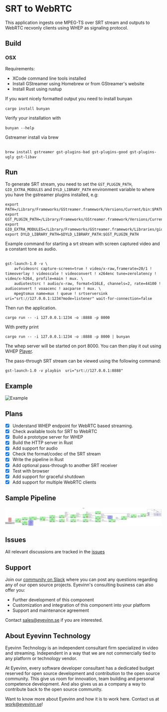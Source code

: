 # SRT to WebRTC
This application ingests one MPEG-TS over SRT stream and outputs to WebRTC recvonly clients using WHEP as signaling protocol.

## Build
### OSX
Requirements:
- XCode command line tools installed
- Install GStreamer using Homebrew or from GStreamer's website
- Install Rust using rustup

If you want nicely formatted output you need to install bunyan

`cargo install bunyan`

Verify your installation with

`bunyan --help`


Gstreamer install via brew
```

brew install gstreamer gst-plugins-bad gst-plugins-good gst-plugins-ugly gst-libav
```

## Run

To generate SRT stream, you need to set the `GST_PLUGIN_PATH`, `GIO_EXTRA_MODULES` and `DYLD_LIBRARY_PATH` environment variable to where you have the gstreamer plugins installed, e.g:

```
export PATH=/Library/Frameworks/GStreamer.framework/Versions/Current/bin:$PATH
export GST_PLUGIN_PATH=/Library/Frameworks/GStreamer.framework/Versions/Current/lib:$GST_PLUGIN_PATH
export GIO_EXTRA_MODULES=/Library/Frameworks/GStreamer.framework/Libraries/gio/modules/ 
export DYLD_LIBRARY_PATH=$DYLD_LIBRARY_PATH:$GST_PLUGIN_PATH
```

Example command for starting a srt stream with screen captured video and a constant tone as audio.
```

gst-launch-1.0 -v \
    avfvideosrc capture-screen=true ! video/x-raw,framerate=20/1 ! timeoverlay ! videoscale ! videoconvert ! x264enc tune=zerolatency ! video/x-h264, profile=main ! mux. \
    audiotestsrc ! audio/x-raw, format=S16LE, channels=2, rate=44100 ! audioconvert ! voaacenc ! aacparse ! mux. \
    mpegtsmux name=mux ! queue ! srtserversink uri="srt://127.0.0.1:1234?mode=listener" wait-for-connection=false
```


Then run the application. 
```
cargo run -- -i 127.0.0.1:1234 -o :8888 -p 8000
```
With pretty print
```
cargo run -- -i 127.0.0.1:1234 -o :8888 -p 8000 | bunyan
```

The whep server will be started on port 8000. You can then play it out using WHEP [Player](https://webrtc.player.eyevinn.technology/?type=whep). 

The pass-through SRT stream can be viewed using the following command:
```
gst-launch-1.0 -v playbin  uri="srt://127.0.0.1:8888"
```

## Example
![Example](./docs/Example.gif)

## Plans
- [x] Understand WHEP endpoint for WebRTC based streaming.
- [x] Check available tools for SRT to WebRTC
- [x] Build a prototype server for WHEP
- [x] Build the HTTP server in Rust
- [x] Add support for audio
- [x] Check the format/codec of the SRT stream
- [x] Write the pipeline in Rust
- [x] Add optional pass-through to another SRT receiver
- [x] Test with browser
- [x] Add support for graceful shutdown
- [x] Add support for multiple WebRTC clients

## Sample Pipeline
![Pipeline](./docs/pipeline.svg)

## Issues
All relevant discussions are tracked in the [issues](https://github.com/Eyevinn/srt-whep/issues/)

## Support

Join our [community on Slack](http://slack.streamingtech.se) where you can post any questions regarding any of our open source projects. Eyevinn's consulting business can also offer you:

- Further development of this component
- Customization and integration of this component into your platform
- Support and maintenance agreement

Contact [sales@eyevinn.se](mailto:sales@eyevinn.se) if you are interested.

## About Eyevinn Technology

Eyevinn Technology is an independent consultant firm specialized in video and streaming. Independent in a way that we are not commercially tied to any platform or technology vendor.

At Eyevinn, every software developer consultant has a dedicated budget reserved for open source development and contribution to the open source community. This give us room for innovation, team building and personal competence development. And also gives us as a company a way to contribute back to the open source community.

Want to know more about Eyevinn and how it is to work here. Contact us at work@eyevinn.se!